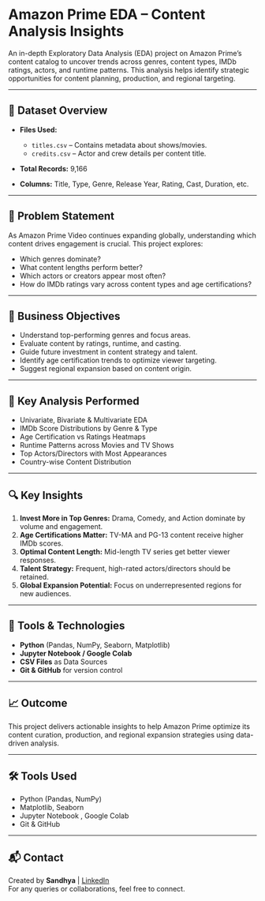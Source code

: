 # Amazon Prime EDA – Content Analysis Insights

An in-depth Exploratory Data Analysis (EDA) project on Amazon Prime’s content catalog to uncover trends across genres, content types, IMDb ratings, actors, and runtime patterns. This analysis helps identify strategic opportunities for content planning, production, and regional targeting.

---

## 📁 Dataset Overview

- **Files Used:**
  - `titles.csv` – Contains metadata about shows/movies.
  - `credits.csv` – Actor and crew details per content title.

- **Total Records:** 9,166
- **Columns:** Title, Type, Genre, Release Year, Rating, Cast, Duration, etc.

---

## 🎯 Problem Statement

As Amazon Prime Video continues expanding globally, understanding which content drives engagement is crucial. This project explores:

- Which genres dominate?
- What content lengths perform better?
- Which actors or creators appear most often?
- How do IMDb ratings vary across content types and age certifications?

---

## 🧠 Business Objectives

- Understand top-performing genres and focus areas.
- Evaluate content by ratings, runtime, and casting.
- Guide future investment in content strategy and talent.
- Identify age certification trends to optimize viewer targeting.
- Suggest regional expansion based on content origin.

---

## 🧪 Key Analysis Performed

- Univariate, Bivariate & Multivariate EDA
- IMDb Score Distributions by Genre & Type
- Age Certification vs Ratings Heatmaps
- Runtime Patterns across Movies and TV Shows
- Top Actors/Directors with Most Appearances
- Country-wise Content Distribution

---

## 🔍 Key Insights

1. **Invest More in Top Genres:** Drama, Comedy, and Action dominate by volume and engagement.
2. **Age Certifications Matter:** TV-MA and PG-13 content receive higher IMDb scores.
3. **Optimal Content Length:** Mid-length TV series get better viewer responses.
4. **Talent Strategy:** Frequent, high-rated actors/directors should be retained.
5. **Global Expansion Potential:** Focus on underrepresented regions for new audiences.

---

## 📌 Tools & Technologies

- **Python** (Pandas, NumPy, Seaborn, Matplotlib)
- **Jupyter Notebook / Google Colab**
- **CSV Files** as Data Sources
- **Git & GitHub** for version control

---

## 📈 Outcome

This project delivers actionable insights to help Amazon Prime optimize its content curation, production, and regional expansion strategies using data-driven analysis.

---
## 🛠️ Tools Used

- Python (Pandas, NumPy)  
- Matplotlib, Seaborn  
- Jupyter Notebook , Google Colab  
- Git & GitHub  

---

## 📬 Contact

Created by **Sandhya** | [LinkedIn](https://www.linkedin.com/in/rana-sandhya)  
For any queries or collaborations, feel free to connect.

